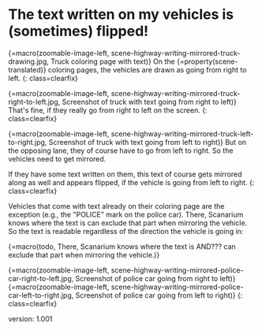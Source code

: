 # The text written on my vehicles is (sometimes) flipped!

{=macro(zoomable-image-left, scene-highway-writing-mirrored-truck-drawing.jpg, Truck coloring page with text)}
On the {=property(scene-translated)} coloring pages, the vehicles are drawn as going from right to left.
{: class=clearfix}

{=macro(zoomable-image-left, scene-highway-writing-mirrored-truck-right-to-left.jpg, Screenshot of truck with text going from right to left)}
That's fine, if they really go from right to left on the screen.
{: class=clearfix}

{=macro(zoomable-image-left, scene-highway-writing-mirrored-truck-left-to-right.jpg, Screenshot of truck with text going from left to right)}
But on the opposing lane, they of course have to go from left to right.
So the vehicles need to get mirrored.

If they have some text written on them, this text of course gets mirrored along as well and appears flipped, if the vehicle is going from left to right.
{: class=clearfix}

Vehicles that come with text already on their coloring page are the exception (e.g., the "POLICE" mark on the police car).
There, Scanarium knows where the text is can exclude that part when mirroring the vehicle.
So the text is readable regardless of the direction the vehicle is going in:

{=macro(todo, There, Scanarium knows where the text is AND??? can exclude that part when mirroring the vehicle.)}

{=macro(zoomable-image-left, scene-highway-writing-mirrored-police-car-right-to-left.jpg, Screenshot of police car going from right to left)}
{=macro(zoomable-image-left, scene-highway-writing-mirrored-police-car-left-to-right.jpg, Screenshot of police car going from left to right)}
{: class=clearfix}

version: 1.001
